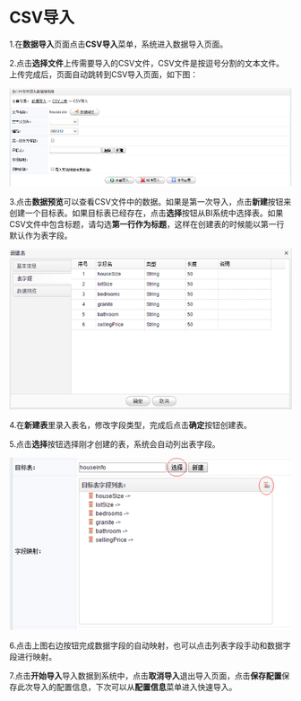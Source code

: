 # CSV导入

1.在**数据导入**页面点击**CSV导入**菜单，系统进入数据导入页面。

2.点击**选择文件**上传需要导入的CSV文件，CSV文件是按逗号分割的文本文件。上传完成后，页面自动跳转到CSV导入页面，如下图：

![CSV导入](QQ图片20161206190401.png)

3.点击**数据预览**可以查看CSV文件中的数据。如果是第一次导入，点击**新建**按钮来创建一个目标表。如果目标表已经存在，点击**选择**按钮从BI系统中选择表。如果CSV文件中包含标题，请勾选**第一行作为标题**，这样在创建表的时候能以第一行默认作为表字段。

![新建表](QQ图片20161206190848.png)

4.在**新建表**里录入表名，修改字段类型，完成后点击**确定**按钮创建表。

5.点击**选择**按钮选择刚才创建的表，系统会自动列出表字段。

![字段](QQ图片20161206191250.png)

6.点击上图右边按钮完成数据字段的自动映射，也可以点击列表字段手动和数据字段进行映射。

7.点击**开始导入**导入数据到系统中，点击**取消导入**退出导入页面，点击**保存配置**保存此次导入的配置信息，下次可以从**配置信息**菜单进入快速导入。





